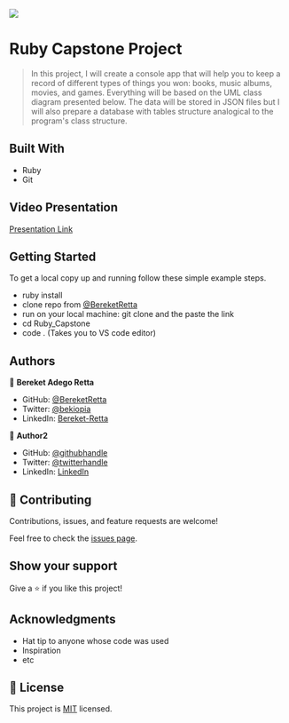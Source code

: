 ![](https://img.shields.io/badge/Microverse-blueviolet)

# Ruby Capstone Project

> In this project, I will create a console app that will help you to keep a record of different types of things you won: books, music albums, movies, and games. Everything will be based on the UML class diagram presented below. The data will be stored in JSON files but I will also prepare a database with tables structure analogical to the program's class structure.


## Built With

- Ruby
- Git

## Video Presentation

[Presentation Link](https://drive.google.com/file/d/1SS0M_GEHzaK9AWRyfGVyizTljgIpfkXl/view?usp=sharing)


## Getting Started

To get a local copy up and running follow these simple example steps.
- ruby install
- clone repo from [@BereketRetta](https://github.com/BereketRetta/Ruby_capstone)
- run on your local machine: git clone and the paste the link 
- cd Ruby_Capstone
- code . (Takes you to VS code editor)


## Authors

👤 **Bereket Adego Retta**

- GitHub: [@BereketRetta](https://github.com/BereketRetta)
- Twitter: [@bekiopia](https://twitter.com/bekiopia)
- LinkedIn: [Bereket-Retta](https://linkedin.com/in/bereketretta)

👤 **Author2**

- GitHub: [@githubhandle](https://github.com/SirriRyisa)
- Twitter: [@twitterhandle](https://twitter.com/n_ryisa)
- LinkedIn: [LinkedIn](https://linkedin.com/in/sirri-ngwa-ryisa)

## 🤝 Contributing

Contributions, issues, and feature requests are welcome!

Feel free to check the [issues page](../../issues/).

## Show your support

Give a ⭐️ if you like this project!

## Acknowledgments

- Hat tip to anyone whose code was used
- Inspiration
- etc

## 📝 License

This project is [MIT](./MIT.md) licensed.
